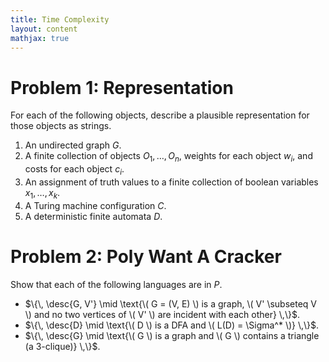 ```yaml
---
title: Time Complexity
layout: content
mathjax: true
---
```


$$
\newcommand{\desc}[1]{\langle #1 \rangle}
$$

# Problem 1: Representation

For each of the following objects, describe a plausible representation for those objects as strings.

1.  An undirected graph $G$.
2.  A finite collection of objects $O_1, \ldots, O_n$, weights for each object $w_i$, and costs for each object $c_i$.
3.  An assignment of truth values to a finite collection of boolean variables $x_1, \ldots, x_k$.
4.  A Turing machine configuration $C$.
5.  A deterministic finite automata $D$.

# Problem 2: Poly Want A Cracker

Show that each of the following languages are in $P$.

+   $\{\, \desc{G, V'} \mid \text{\( G = (V, E) \) is a graph, \( V' \subseteq V \) and no two vertices of \( V' \) are incident with each other} \,\}$.
+   $\{\, \desc{D} \mid \text{\( D \) is a DFA and \( L(D) = \Sigma^* \)} \,\}$.
+   $\{\, \desc{G} \mid \text{\( G \) is a graph and \( G \) contains a triangle (a 3-clique)} \,\}$.
